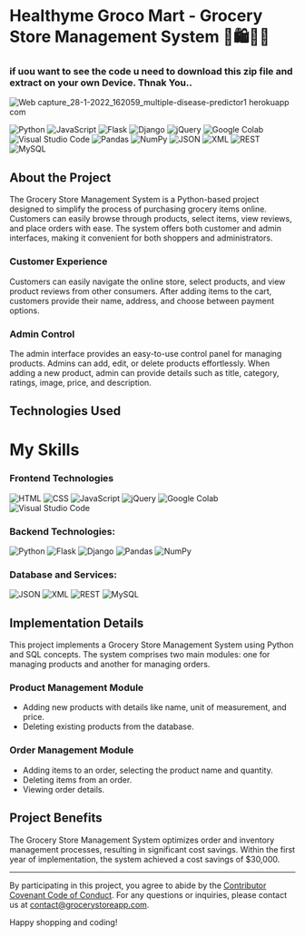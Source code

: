 # Healthyme Groco Mart -  Grocery Store Management System 🛒🛍️🏬🏪

### if uou want to see the code u need to download this zip file and extract on your own Device. Thnak You..

![Web capture_28-1-2022_162059_multiple-disease-predictor1 herokuapp com](https://th.bing.com/th/id/R.4b838d6f6452fb51db2e999b3938d114?rik=ynVdeFjALKMRPg&riu=http%3a%2f%2f3.bp.blogspot.com%2f-HR2TSVQQAzQ%2fUXT9O9eHmFI%2fAAAAAAAABfQ%2f4ppQLeW_S0Y%2fs1600%2fClarity%2bARS%2b-%2bLean%2bRetail%2bExecution.png&ehk=Swu%2fMO6ENrtd39YUPTbXciAB1EqLlpd7fbaOjYUCvKw%3d&risl=&pid=ImgRaw&r=0)

![Python](https://img.shields.io/badge/Python-FFD43B?style=for-the-badge&logo=python&logoColor=blue) ![JavaScript](https://img.shields.io/badge/JavaScript-323330?style=for-the-badge&logo=javascript&logoColor=F7DF1E) ![Flask](https://img.shields.io/badge/Flask-000000?style=for-the-badge&logo=flask&logoColor=white) ![Django](https://img.shields.io/badge/Django-092E20?style=for-the-badge&logo=django&logoColor=white) ![jQuery](https://img.shields.io/badge/jQuery-0769AD?style=for-the-badge&logo=jquery&logoColor=white) ![Google Colab](https://img.shields.io/badge/Colab-F9AB00?style=for-the-badge&logo=googlecolab&color=525252) ![Visual Studio Code](https://img.shields.io/badge/Visual_Studio_Code-0078D4?style=for-the-badge&logo=visual%20studio%20code&logoColor=white) ![Pandas](https://img.shields.io/badge/Pandas-2C2D72?style=for-the-badge&logo=pandas&logoColor=white) ![NumPy](https://img.shields.io/badge/Numpy-777BB4?style=for-the-badge&logo=numpy&logoColor=white) ![JSON](https://img.shields.io/badge/JSON-000000?style=for-the-badge&logo=json&logoColor=white) ![XML](https://img.shields.io/badge/XML-000000?style=for-the-badge&logo=xml&logoColor=white) ![REST](https://img.shields.io/badge/REST-FF5733?style=for-the-badge&logo=rest&logoColor=white) ![MySQL](https://img.shields.io/badge/MySQL-4479A1?style=for-the-badge&logo=mysql&logoColor=white)


## About the Project

The Grocery Store Management System is a Python-based project designed to simplify the process of purchasing grocery items online. Customers can easily browse through products, select items, view reviews, and place orders with ease. The system offers both customer and admin interfaces, making it convenient for both shoppers and administrators.

### Customer Experience

Customers can easily navigate the online store, select products, and view product reviews from other consumers. After adding items to the cart, customers provide their name, address, and choose between payment options. 

### Admin Control

The admin interface provides an easy-to-use control panel for managing products. Admins can add, edit, or delete products effortlessly. When adding a new product, admin can provide details such as title, category, ratings, image, price, and description.

## Technologies Used

# My Skills

### Frontend Technologies

![HTML](https://img.shields.io/badge/HTML-239120?style=for-the-badge&logo=html5&logoColor=white)
![CSS](https://img.shields.io/badge/CSS-1572B6?style=for-the-badge&logo=css3&logoColor=white)
![JavaScript](https://img.shields.io/badge/JavaScript-323330?style=for-the-badge&logo=javascript&logoColor=F7DF1E)
![jQuery](https://img.shields.io/badge/jQuery-0769AD?style=for-the-badge&logo=jquery&logoColor=white)
![Google Colab](https://img.shields.io/badge/Colab-F9AB00?style=for-the-badge&logo=googlecolab&color=525252)
![Visual Studio Code](https://img.shields.io/badge/Visual_Studio_Code-0078D4?style=for-the-badge&logo=visual%20studio%20code&logoColor=white)


### Backend Technologies:
![Python](https://img.shields.io/badge/Python-FFD43B?style=for-the-badge&logo=python&logoColor=blue)
![Flask](https://img.shields.io/badge/Flask-000000?style=for-the-badge&logo=flask&logoColor=white)
![Django](https://img.shields.io/badge/Django-092E20?style=for-the-badge&logo=django&logoColor=white)
![Pandas](https://img.shields.io/badge/Pandas-2C2D72?style=for-the-badge&logo=pandas&logoColor=white)
![NumPy](https://img.shields.io/badge/Numpy-777BB4?style=for-the-badge&logo=numpy&logoColor=white)

### Database and Services:
![JSON](https://img.shields.io/badge/JSON-000000?style=for-the-badge&logo=json&logoColor=white)
![XML](https://img.shields.io/badge/XML-000000?style=for-the-badge&logo=xml&logoColor=white)
![REST](https://img.shields.io/badge/REST-FF5733?style=for-the-badge&logo=rest&logoColor=white)
![MySQL](https://img.shields.io/badge/MySQL-4479A1?style=for-the-badge&logo=mysql&logoColor=white)


## Implementation Details

This project implements a Grocery Store Management System using Python and SQL concepts. The system comprises two main modules: one for managing products and another for managing orders.

### Product Management Module

- Adding new products with details like name, unit of measurement, and price.
- Deleting existing products from the database.

### Order Management Module

- Adding items to an order, selecting the product name and quantity.
- Deleting items from an order.
- Viewing order details.

## Project Benefits

The Grocery Store Management System optimizes order and inventory management processes, resulting in significant cost savings. Within the first year of implementation, the system achieved a cost savings of $30,000.

---

By participating in this project, you agree to abide by the [Contributor Covenant Code of Conduct](CODE_OF_CONDUCT.md). For any questions or inquiries, please contact us at [contact@grocerystoreapp.com](mailto:contact@grocerystoreapp.com).

Happy shopping and coding!

